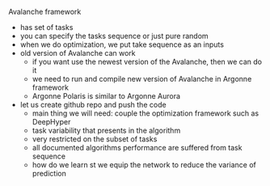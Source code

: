 Avalanche framework
- has set of tasks
- you can specify the tasks sequence or just pure random
- when we do optimization, we put take sequence as an inputs
- old version of Avalanche can work
    - if you want use the newest version of the Avalanche, then we can do it
    - we need to run and compile new version of Avalanche in Argonne framework
    - Argonne Polaris is similar to Argonne Aurora
- let us create github repo and push the code
    - main thing we will need: couple the optimization framework such as DeepHyper
    - task variability that presents in the algorithm
    - very restricted on the subset of tasks
    - all documented algorithms performance are suffered from task sequence
    - how do we learn st we equip the network to reduce the variance of prediction

